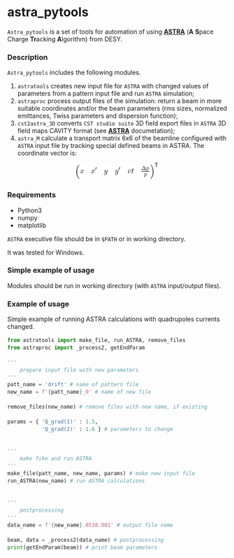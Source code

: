 # astra_pytools
`Astra_pytools` is a set of tools for automation of using [**ASTRA**](https://www.desy.de/~mpyflo/) (**A** **S**pace Charge **Tr**acking **A**lgorithm) from DESY.

### Description
`Astra_pytools` includes the following modules.
1. `astratools` creates new input file for `ASTRA` with changed values of parameters from a pattern input file and run `ASTRA` simulation;
2. `astraproc` process output files of the simulation: return a beam in more suitable coordinates and/or the beam parameters (rms sizes, normalized emittances, Twiss parameters and dispersion function);
3. `cst2astra_3D` converts `CST studio suite` 3D field export files in `ASTRA` 3D  field  maps CAVITY format (see [**ASTRA**](https://www.desy.de/~mpyflo/) documetation);
4. `astra_M` calculate a transport matrix 6x6 of the beamline configured with `ASTRA` input file by tracking special defined beams in ASTRA. The coordinate vector is:
<p align="center">
  <img src="https://raw.githubusercontent.com/accph/astra_pytools/main/images/vect.gif" alt=""/>
</p>

### Requirements
- Python3
- numpy
- matplotlib

`ASTRA` executive file should be in `$PATH` or in working directory.

It was tested for Windows.

### Simple example of usage
Modules should be run in working directory (with `ASTRA` input/output files). 


### Example of usage
Simple example of running ASTRA calculations with quadrupoles currents changed.
```python
from astratools import make_file, run_ASTRA, remove_files
from astraproc import _process2, getEndParam

'''
    prepare input file with new parameters
'''
patt_name = 'drift' # name of pattern file
new_name = f'{patt_name}_0' # name of new file

remove_files(new_name) # remove files with new name, if existing

params = { 'Q_grad(1)' : 1.5,
           'Q_grad(2)' : 1.6 } # parameters to change


'''
    make fike and run ASTRA
'''
make_file(patt_name, new_name, params) # make new input file
run_ASTRA(new_name) # run ASTRA calculations


'''
    postprocessing
'''
data_name = f'{new_name}.0538.001' # output file name

beam, data = _process2(data_name) # postprocessing
print(getEndParam(beam)) # print beam parameters
```
